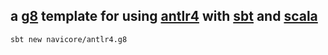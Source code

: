 a [g8] template for using [antlr4] with [sbt] and [scala]
---

```console
sbt new navicore/antlr4.g8
```

[g8]: http://www.foundweekends.org/giter8/
[antlr4]: http://www.antlr.org/
[sbt]: https://www.scala-sbt.org/
[scala]: https://www.scala-lang.org/

